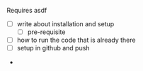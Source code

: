Requires asdf

 * [ ] write about installation and setup
   * [ ] pre-requisite
 * [ ] how to run the code that is already there
 * [ ] setup in github and push
 * 